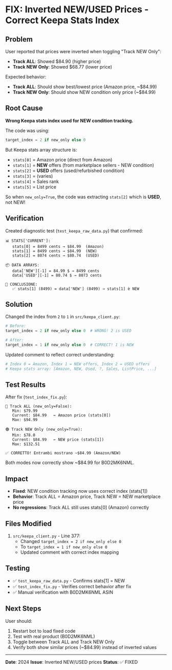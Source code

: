 # FIX: Inverted NEW/USED Prices - Correct Keepa Stats Index

## Problem

User reported that prices were inverted when toggling "Track NEW Only":
- **Track ALL**: Showed $84.90 (higher price)
- **Track NEW Only**: Showed $68.77 (lower price)

Expected behavior:
- **Track ALL**: Should show best/lowest price (Amazon price, ~$84.99)
- **Track NEW Only**: Should show NEW condition only price (~$84.99)

## Root Cause

**Wrong Keepa stats index used for NEW condition tracking.**

The code was using:
```python
target_index = 2 if new_only else 0
```

But Keepa stats array structure is:
- `stats[0]` = Amazon price (direct from Amazon)
- `stats[1]` = **NEW** offers (from marketplace sellers - NEW condition)
- `stats[2]` = **USED** offers (used/refurbished condition)
- `stats[3]` = (varies)
- `stats[4]` = Sales rank
- `stats[5]` = List price

So when `new_only=True`, the code was extracting `stats[2]` which is **USED**, not NEW!

## Verification

Created diagnostic test (`test_keepa_raw_data.py`) that confirmed:

```
📊 STATS['CURRENT']:
   stats[0] = 8499 cents → $84.99  (Amazon)
   stats[1] = 8499 cents → $84.99  (NEW)
   stats[2] = 8074 cents → $80.74  (USED)

📦 DATA ARRAYS:
   data['NEW'][-1] = 84.99 $ → 8499 cents
   data['USED'][-1] = 80.74 $ → 8073 cents

🎯 CONCLUSIONE:
   ✅ stats[1] (8499) = data['NEW'] (8499) → stats[1] è NEW
```

## Solution

Changed the index from `2` to `1` in `src/keepa_client.py`:

```python
# Before:
target_index = 2 if new_only else 0  # WRONG! 2 is USED

# After:
target_index = 1 if new_only else 0  # CORRECT! 1 is NEW
```

Updated comment to reflect correct understanding:
```python
# Index 0 = Amazon, Index 1 = NEW offers, Index 2 = USED offers
# Keepa stats array: [Amazon, NEW, Used, ?, Sales, ListPrice, ...]
```

## Test Results

After fix (`test_index_fix.py`):

```
🔵 Track ALL (new_only=False):
   Min: $79.99
   Current: $84.99   ← Amazon price (stats[0])
   Max: $94.99

🟢 Track NEW Only (new_only=True):
   Min: $78.0
   Current: $84.99   ← NEW price (stats[1])
   Max: $132.51

✅ CORRETTO! Entrambi mostrano ~$84.99 (Amazon/NEW)
```

Both modes now correctly show ~$84.99 for B0D2MK6NML.

## Impact

- **Fixed**: NEW condition tracking now uses correct index (stats[1])
- **Behavior**: Track ALL = Amazon price, Track NEW = NEW marketplace price
- **No regressions**: Track ALL still uses stats[0] (Amazon) correctly

## Files Modified

1. `src/keepa_client.py` - Line 377:
   - Changed `target_index = 2 if new_only else 0`
   - To `target_index = 1 if new_only else 0`
   - Updated comment with correct index mapping

## Testing

- ✅ `test_keepa_raw_data.py` - Confirms stats[1] = NEW
- ✅ `test_index_fix.py` - Verifies correct behavior after fix
- ✅ Manual verification with B0D2MK6NML ASIN

## Next Steps

User should:
1. Restart bot to load fixed code
2. Test with real product (B0D2MK6NML)
3. Toggle between Track ALL and Track NEW Only
4. Verify both show similar prices (~$84.99) instead of inverted values

---
**Date**: 2024
**Issue**: Inverted NEW/USED prices
**Status**: ✅ FIXED
